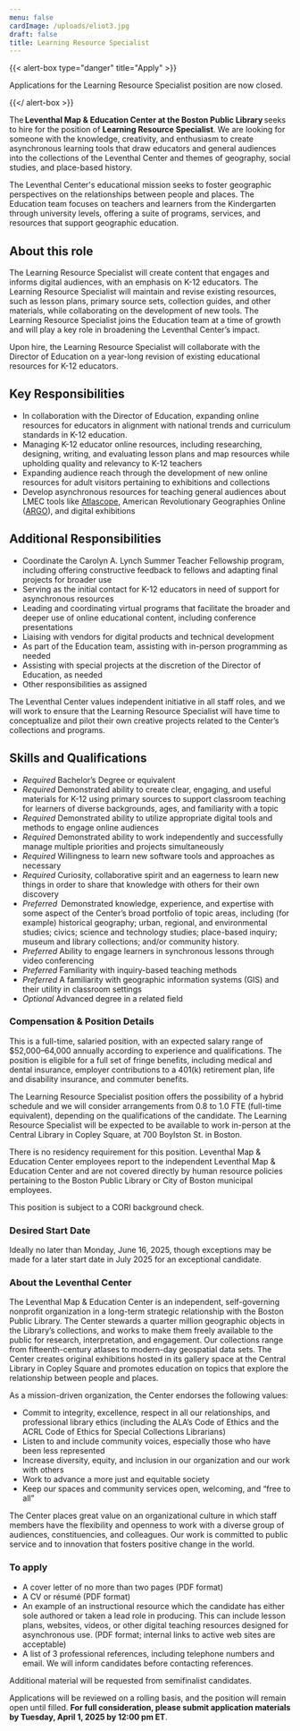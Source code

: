 ```yaml
---
menu: false
cardImage: /uploads/eliot3.jpg
draft: false
title: Learning Resource Specialist
---
```


{{< alert-box type="danger" title="Apply" >}}

Applications for the Learning Resource Specialist position are now closed.

{{</ alert-box >}}

The **Leventhal Map & Education Center at the Boston Public Library** seeks to hire for the position of **Learning Resource Specialist**. We are looking for someone with the knowledge, creativity, and enthusiasm to create asynchronous learning tools that draw educators and general audiences into the collections of the Leventhal Center and themes of geography, social studies, and place-based history.

The Leventhal Center's educational mission seeks to foster geographic perspectives on the relationships between people and places. The Education team focuses on teachers and learners from the Kindergarten through university levels, offering a suite of programs, services, and resources that support geographic education.

## About this role

The Learning Resource Specialist will create content that engages and informs digital audiences, with an emphasis on K-12 educators. The Learning Resource Specialist will maintain and revise existing resources, such as lesson plans, primary source sets, collection guides, and other materials, while collaborating on the development of new tools. The Learning Resource Specialist joins the Education team at a time of growth and will play a key role in broadening the Leventhal Center’s impact.

Upon hire, the Learning Resource Specialist will collaborate with the Director of Education on a year-long revision of existing educational resources for K-12 educators.

## Key Responsibilities

* In collaboration with the Director of Education, expanding online resources for educators in alignment with national trends and curriculum standards in K-12 education.
* Managing K-12 educator online resources, including researching, designing, writing, and evaluating lesson plans and map resources while upholding quality and relevancy to K-12 teachers
* Expanding audience reach through the development of new online resources for adult visitors pertaining to exhibitions and collections
* Develop asynchronous resources for teaching general audiences about LMEC tools like [Atlascope](https://atlascope.leventhalmap.org/), American Revolutionary Geographies Online ([ARGO](https://www.argomaps.org/)), and digital exhibitions

## Additional Responsibilities

* Coordinate the Carolyn A. Lynch Summer Teacher Fellowship program, including offering constructive feedback to fellows and adapting final projects for broader use
* Serving as the initial contact for K-12 educators in need of support for asynchronous resources
* Leading and coordinating virtual programs that facilitate the broader and deeper use of online educational content, including conference presentations
* Liaising with vendors for digital products and technical development
* As part of the Education team, assisting with in-person programming as needed
* Assisting with special projects at the discretion of the Director of Education, as needed
* Other responsibilities as assigned

The Leventhal Center values independent initiative in all staff roles, and we will work to ensure that the Learning Resource Specialist will have time to conceptualize and pilot their own creative projects related to the Center’s collections and programs.

## Skills and Qualifications

* *Required* Bachelor’s Degree or equivalent
* *Required* Demonstrated ability to create clear, engaging, and useful materials for K-12 using primary sources to support classroom teaching for learners of diverse backgrounds, ages, and familiarity with a topic
* *Required* Demonstrated ability to utilize appropriate digital tools and methods to engage online audiences
* *Required* Demonstrated ability to work independently and successfully manage multiple priorities and projects simultaneously
* *Required* Willingness to learn new software tools and approaches as necessary
* *Required* Curiosity, collaborative spirit and an eagerness to learn new things in order to share that knowledge with others for their own discovery
* *Preferred*  Demonstrated knowledge, experience, and expertise with some aspect of the Center’s broad portfolio of topic areas, including (for example) historical geography; urban, regional, and environmental studies; civics; science and technology studies; place-based inquiry; museum and library collections; and/or community history.
* *Preferred* Ability to engage learners in synchronous lessons through video conferencing
* *Preferred* Familiarity with inquiry-based teaching methods
* *Preferred* A familiarity with geographic information systems (GIS) and their utility in classroom settings
* *Optional* Advanced degree in a related field

### **Compensation & Position Details**

This is a full-time, salaried position, with an expected salary range of $52,000–64,000 annually according to experience and qualifications. The position is eligible for a full set of fringe benefits, including medical and dental insurance, employer contributions to a 401(k) retirement plan, life and disability insurance, and commuter benefits.

The Learning Resource Specialist position offers the possibility of a hybrid schedule and we will consider arrangements from 0.8 to 1.0 FTE (full-time equivalent), depending on the qualifications of the candidate. The Learning Resource Specialist will be expected to be available to work in-person at the Central Library in Copley Square, at 700 Boylston St. in Boston.

There is no residency requirement for this position. Leventhal Map & Education Center employees report to the independent Leventhal Map & Education Center and are not covered directly by human resource policies pertaining to the Boston Public Library or City of Boston municipal employees.

This position is subject to a CORI background check.

### **Desired Start Date**

Ideally no later than Monday, June 16, 2025, though exceptions may be made for a  later start date in July 2025 for an exceptional candidate.

### **About the Leventhal Center**

The Leventhal Map & Education Center is an independent, self-governing nonprofit organization in a long-term strategic relationship with the Boston Public Library. The Center stewards a quarter million geographic objects in the Library’s collections, and works to make them freely available to the public for research, interpretation, and engagement. Our collections range from fifteenth-century atlases to modern-day geospatial data sets. The Center creates original exhibitions hosted in its gallery space at the Central Library in Copley Square and promotes education on topics that explore the relationship between people and places.

As a mission-driven organization, the Center endorses the following values:

* Commit to integrity, excellence, respect in all our relationships, and professional library ethics (including the ALA’s Code of Ethics and the ACRL Code of Ethics for Special Collections Librarians)
* Listen to and include community voices, especially those who have been less represented
* Increase diversity, equity, and inclusion in our organization and our work with others
* Work to advance a more just and equitable society
* Keep our spaces and community services open, welcoming, and “free to all”

The Center places great value on an organizational culture in which staff members have the flexibility and openness to work with a diverse group of audiences, constituencies, and colleagues. Our work is committed to public service and to innovation that fosters positive change in the world.

### **To apply**

* A cover letter of no more than two pages (PDF format)
* A CV or résumé (PDF format)
* An example of an instructional resource which the candidate has either sole authored or taken a lead role in producing. This can include lesson plans, websites, videos, or other digital teaching resources designed for asynchronous use. (PDF format; internal links to active web sites are acceptable)
* A list of 3 professional references, including telephone numbers and email. We will inform candidates before contacting references.

Additional material will be requested from semifinalist candidates.

Applications will be reviewed on a rolling basis, and the position will remain open until filled. **For full consideration, please submit application materials by Tuesday, April 1, 2025 by 12:00 pm ET**.
